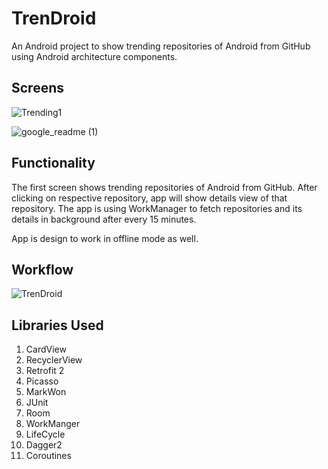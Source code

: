 # TrenDroid
An Android project to show trending repositories of Android from GitHub using Android architecture components.

## Screens
![Trending1](https://user-images.githubusercontent.com/52519535/127805263-73a8995d-61c3-4cbb-bdb8-a4dc9ce36259.png)

![google_readme (1)](https://user-images.githubusercontent.com/52519535/127805484-8ebf105f-1462-4f23-9b8e-d5a3b57506d5.png)

## Functionality
The first screen shows trending repositories of Android from GitHub. After clicking on respective repository, app will show details view of that repository.
The app is using WorkManager to fetch repositories and its details in background after every 15 minutes.

App is design to work in offline mode as well.

## Workflow
![TrenDroid](https://user-images.githubusercontent.com/52519535/127817365-f601a681-3726-46ad-9d06-5e9d1d595a46.jpg)

## Libraries Used
1. CardView
2. RecyclerView
3. Retrofit 2
4. Picasso
5. MarkWon
6. JUnit
7. Room
8. WorkManger
9. LifeCycle
10. Dagger2
11. Coroutines
